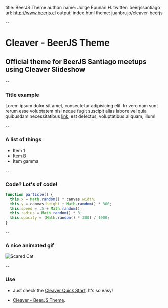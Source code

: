 title: BeerJS Theme
author:
  name: Jorge Epuñan H.
  twitter: beerjssantiago
  url: http://www.beerjs.cl
output: index.html
theme: juanbrujo/cleaver-beerjs

--

# Cleaver - BeerJS Theme

## Official theme for BeerJS Santiago meetups using Cleaver Slideshow 

--

### Title example

Lorem ipsum dolor sit amet, consectetur adipisicing elit. In vero nam sunt rerum esse voluptatem nisi neque fugit suscipit alias labore vel quia quibusdam necessitatibus [link](#), est delectus, voluptatibus aliquam, illum!

--

### A list of things

* Item 1
* Item B
* Item gamma

--

### Code? Lot's of code!

```javascript
function particle() {
  this.x = Math.random() * canvas.width;
  this.y = canvas.height + Math.random() * 300;
  this.speed = .5 + Math.random();
  this.radius = Math.random() * 3;
  this.opacity = (Math.random() * 300) / 1000;
}
```

--

### A nice animated gif

![Scared Cat](https://media.giphy.com/media/5Vy3WpDbXXMze/giphy.gif)

--

### Use

- Just check the [Cleaver Quick Start](https://github.com/jdan/cleaver). It's so easy!

- [Cleaver - BeerJS Theme](https://github.com/juanbrujo/cleaver-beerjs/).
